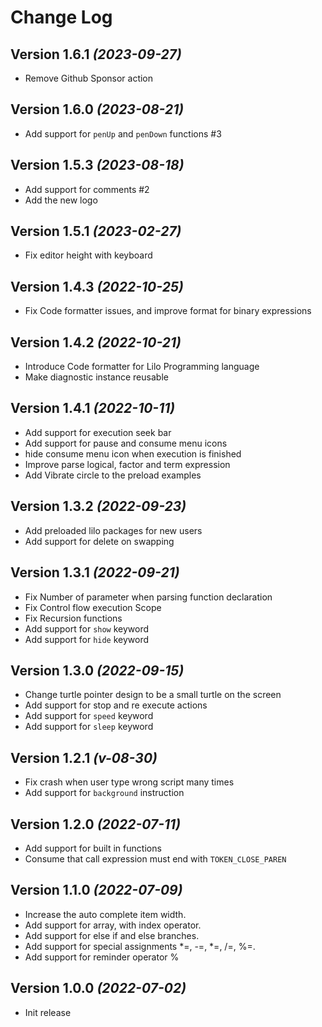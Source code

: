 Change Log
==========

Version 1.6.1 *(2023-09-27)*
-----------------------------

* Remove Github Sponsor action

Version 1.6.0 *(2023-08-21)*
-----------------------------

* Add support for `penUp` and `penDown` functions #3

Version 1.5.3 *(2023-08-18)*
-----------------------------

* Add support for comments #2
* Add the new logo

Version 1.5.1 *(2023-02-27)*
-----------------------------

* Fix editor height with keyboard

Version 1.4.3 *(2022-10-25)*
-----------------------------

* Fix Code formatter issues, and improve format for binary expressions

Version 1.4.2 *(2022-10-21)*
-----------------------------

* Introduce Code formatter for Lilo Programming language
* Make diagnostic instance reusable

Version 1.4.1 *(2022-10-11)*
-----------------------------

* Add support for execution seek bar
* Add support for pause and consume menu icons
* hide consume menu icon when execution is finished
* Improve parse logical, factor and term expression
* Add Vibrate circle to the preload examples


Version 1.3.2 *(2022-09-23)*
-----------------------------

* Add preloaded lilo packages for new users
* Add support for delete on swapping

Version 1.3.1 *(2022-09-21)*
-----------------------------

* Fix Number of parameter when parsing function declaration
* Fix Control flow execution Scope
* Fix Recursion functions
* Add support for `show` keyword
* Add support for `hide` keyword

Version 1.3.0 *(2022-09-15)*
-----------------------------

* Change turtle pointer design to be a small turtle on the screen
* Add support for stop and re execute actions
* Add support for `speed` keyword
* Add support for `sleep` keyword

Version 1.2.1 *(v-08-30)*
-----------------------------

* Fix crash when user type wrong script many times
* Add support for `background` instruction

Version 1.2.0 *(2022-07-11)*
-----------------------------

* Add support for built in functions
* Consume that call expression must end with `TOKEN_CLOSE_PAREN`

Version 1.1.0 *(2022-07-09)*
-----------------------------

* Increase the auto complete item width.
* Add support for array, with index operator.
* Add support for else if and else branches.
* Add support for special assignments *=, -=, *=, /=, %=.
* Add support for reminder operator %

Version 1.0.0 *(2022-07-02)*
-----------------------------

* Init release